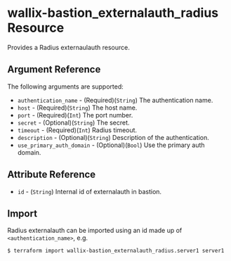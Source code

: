 # wallix-bastion_externalauth_radius Resource

Provides a Radius externaulauth resource.

## Argument Reference

The following arguments are supported:

* `authentication_name` - (Required)(`String`) The authentication name.
* `host` - (Required)(`String`) The host name.
* `port` - (Required)(`Int`) The port number.
* `secret` - (Optional)(`String`) The secret.
* `timeout` - (Required)(`Int`) Radius timeout.
* `description` - (Optional)(`String`) Description of the authentication.
* `use_primary_auth_domain` - (Optional)(`Bool`) Use the primary auth domain.

## Attribute Reference

* `id` - (`String`) Internal id of externalauth in bastion.

## Import

Radius externalauth can be imported using an id made up of `<authentication_name>`, e.g.

```
$ terraform import wallix-bastion_externalauth_radius.server1 server1
```
